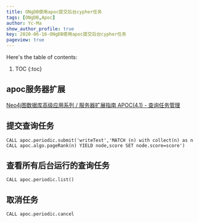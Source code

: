 ```yaml
---
title: ONgDB使用apoc提交后台cypher任务
tags: [ONgDB,Apoc]
author: Yc-Ma
show_author_profile: true
key: 2020-06-16-ONgDB使用apoc提交后台cypher任务
pageview: true
---
```


Here's the table of contents:
1. TOC
{:toc}

## apoc服务器扩展
[Neo4j图数据库高级应用系列 / 服务器扩展指南 APOC(4.1) - 查询任务管理](https://blog.csdn.net/GraphWay/article/details/93711152)

## 提交查询任务
```
CALL apoc.periodic.submit('writeTest','MATCH (n) with collect(n) as n
CALL apoc.algo.pageRank(n) YIELD node,score SET node.score=score')
```

## 查看所有后台运行的查询任务
```
CALL apoc.periodic.list()
```
## 取消任务
```
CALL apoc.periodic.cancel
```



